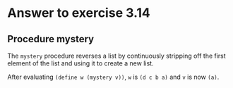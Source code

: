 # Answer to exercise 3.14

## Procedure mystery
The `mystery` procedure reverses a list by continuously stripping off the first element of the list 
and using it to create a new list.

After evaluating `(define w (mystery v))`, `w` is `(d c b a)` and `v` is now `(a)`.
